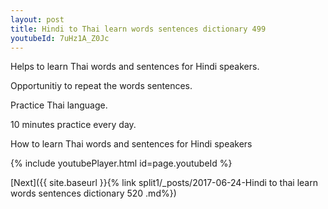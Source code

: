 ```yaml
---
layout: post
title: Hindi to Thai learn words sentences dictionary 499 
youtubeId: 7uHz1A_Z0Jc
---
```

 
 
Helps to learn Thai words and sentences for Hindi speakers.

Opportunitiy to repeat the words sentences. 

Practice Thai language. 
 
10 minutes practice every day. 
 
How to learn Thai words and sentences for Hindi speakers 
 
{% include youtubePlayer.html id=page.youtubeId %}
 
 
[Next]({{ site.baseurl }}{% link  split1/_posts/2017-06-24-Hindi to thai learn words sentences dictionary 520 .md%})
 
